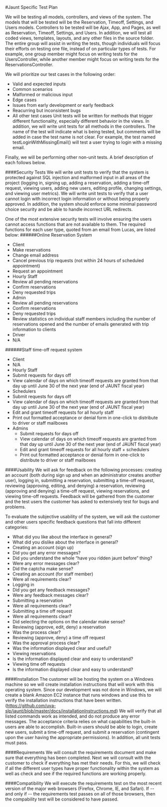 #Jaunt Specific Test Plan

We will be testing all models, controllers, and views of the system.
The models that will be tested will be the Reservation, Timeoff, Settings, and Users models.
Controllers to be tested will be Ajax, App, and Pages, as well as Reservation, Timeoff, Settings, and Users.
In addition, we will test all coded views, templates, layouts, and any other files in the source folder. The entire 
group will assist in writing the tests, though individuals will focus their efforts on testing one file, instead of on 
particular types of tests. For example, one group member might focus on writing tests for the UsersController, while another
member might focus on writing tests for the ReservationsController.

We will prioritize our test cases in the following order:
 - Valid and expected inputs
 - Common scenarios
  - Malformed or malicious input
  - Edge cases
 - Issues from early development or early feedback
 - Reacurring but inconsistent bugs
 - All other test cases
Unit tests will be written for methods that trigger different functionality, especially different behavior in the views. In 
addition, we will write unit tests for all methods in the controllers. The name of the test will indicate what is being tested,
but comments will be added in case the test name is not clear. For example, the test named testLoginWithMissingEmail() will 
test a user trying to login with a missing email.

Finally, we will be performing other non-unit tests. A brief description of each follows below.


####Security Tests
We will write unit tests to verify that the system is protected against SQL injection and malformed input in all areas of the 
project (logging in, signing up, adding a reservation, adding a time-off request, viewing users, adding new users, editing 
profile, changing settings, and viewing user metrics). We will write unit tests to verify that a user cannot login with
incorrect login information or without being properly approved. In addition, the system should enforce some minimal password 
choice security and be able to handle incorrect URL redirects.

One of the most extensive security tests will involve ensuring the users cannot access functions that are not available to them.
The required functions for each user type, quoted from an email from Lucas, are listed below:
######Online Reservation System
 - Client
  - Make reservations
  - Change email address
  - Cancel previous trip requests (not within 24 hours of scheduled appointment)
  - Request an appointment
 - Hourly Staff
  - Review all pending reservations
  - Confirm reservations
  - Deny requested trips
 - Admin
  - Review all pending reservations
  - Confirm reservations
  - Deny requested trips
  - Review statistics on individual staff members including the number of reservations opened and the number of emails 
  generated with trip information to clients
 - Driver
  - N/A

######Staff time-off request system
 - Client
  - N/A
 - Hourly Staff
  - Submit requests for days off 
  - View calendar of days on which timeoff requests are granted from that day up until June 30 of the next year (end of JAUNT 
  fiscal year)
 - Schedulers
  - Submit requests for days off 
  - View calendar of days on which timeoff requests are granted from that day up until June 30 of the next year (end of JAUNT 
  fiscal year)
  - Edit and grant timeoff requests for all hourly staff
  - Print out formatted acceptance or denial form in one-click to distribute to driver or staff mailboxes
- Admins
  - Submit requests for days off 
  - View calendar of days on which timeoff requests are granted from that day up until June 30 of the next year (end of JAUNT 
  fiscal year)
  - Edit and grant timeoff requests for all hourly staff + schedulers
  - Print out formatted acceptance or denial form in one-click to distribute to driver or staff mailboxes

####Usability
We will ask for feedback on the following processes: creating an account (both during sign up and when an administrator creates 
another user), logging in, submitting a reservation, submitting a time-off request, reviewing (approving, editing, and denying)
a reservation, reviewing (approving and denying) a time-off request, viewing reservations, and viewing time-off requests.
Feedback will be gathered from the customer and the test users the customer has asked to extensively test for bugs and problems.

To evaluate the subjective usability of the system, we will ask the customer and other users specific feedback questions that
fall into different categories:
 - What did you like about the interface in general?
 - What did you dislike about the interface in general?
 - Creating an account (sign up)
  - Did you get any error messages?
  - Did you understand the whole “have you ridden jaunt before” thing?
  - Were any error messages clear?
  - Did the captcha make sense?
 - Creating an account (for staff member)
  - Were all requirements clear?
 - Logging in
  - Did you get any feedback messages?
  - Were any feedback messages clear?
 - Submitting a reservation
  - Were all requirements clear?
 - Submitting a time off request
  - Were all requirements clear?
  - Did selecting the options on the calendar make sense?
 - Reviewing (approve, edit, deny) a reservation
  - Was the process clear?
 - Reviewing (approve, deny) a time off request
  - Was the approval process clear?
  - Was the information displayed clear and useful?
 - Viewing reservations
  - Is the information displayed clear and easy to understand?
 - Viewing time off requests
  - Is the information displayed clear and easy to understand?

####Installation
The customer will be hosting the system on a Windows machine so we will create installation instructions that will work with this
operating system. Since our development was not done in Windows, we will create a blank Amazon EC2 instance that runs windows and
use this to verify the installation instructions that have been written. (https://github.com/uva-slp/jaunt/blob/master/docs/installationInstructions.md) 
We will verify that all listed commands work as intended, and do not produce any error messages. The acceptance criteria relies on what capabilities
the built-in users are able to accomplish. Built-in users should be able to login, create new users, submit a time-off request,
and submit a reservation (contingent upon the user having the appropriate permissions). In addition, all unit tests must pass.


####Requirements
We will consult the requirements document and make sure that everything has been completed. Next we will consult with the customer to check
if everything has met their needs. For this, we will check if all the different user types have proper functionality within the system
as well as check and see if the required functions are working properly. 


####Compatibility
We will execute the requirements test on the most recent version of the major web browsers (Firefox, Chrome, IE, and Safari). If -- and only if -- the requirements test passes on all of those browsers, then the compability test will be considered to have passed.
